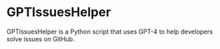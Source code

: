 # GPTIssuesHelper
GPTIssuesHelper is a Python script that uses GPT-4 to help developers solve issues on GitHub.